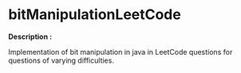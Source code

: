 # bitManipulationLeetCode

**Description :**

Implementation of bit manipulation in java in LeetCode questions for questions of varying difficulties.



